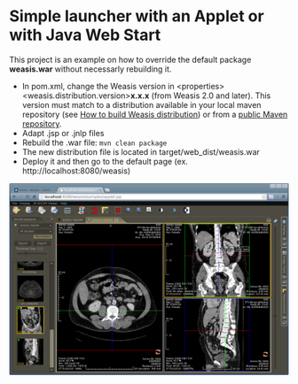 Simple launcher with an Applet or with Java Web Start
=====================================================

This project is an example on how to override the default package **weasis.war** without necessarly rebuilding it.


 * In pom.xml, change the Weasis version in &lt;properties>&lt;weasis.distribution.version>**x.x.x** (from Weasis 2.0 and later). This version must match to a distribution available in your local maven repository (see [How to build Weasis distribution](http://www.dcm4che.org/confluence/display/WEA/Building+Weasis+from+source "Build Weasis Distribution")) or from a [public Maven repository](http://dicom.vital-it.ch:8087/nexus/content/repositories/releases/org/weasis/weasis-distributions/).
 * Adapt .jsp or .jnlp files
 * Rebuild the .war file: `mvn clean package`
 * The new distribution file is located in target/web_dist/weasis.war
 * Deploy it and then go to the default page (ex. http://localhost:8080/weasis)
 
![Weasis inside a web browser](Screenshot.png)